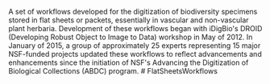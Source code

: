 A set of workflows developed for the digitization of biodiversity specimens stored in flat sheets or packets, essentially in vascular and non-vascular plant herbaria. Development of these workflows began with iDigBio's DROID (Developing Robust Object to Image to Data) workshop in May of 2012. In January of 2015, a group of approximately 25 experts representing 15 major NSF-funded projects updated these workflows to reflect advancements and enhancements since the initiation of NSF's Advancing the Digitization of Biological Collections (ABDC) program.  # FlatSheetsWorkflows
